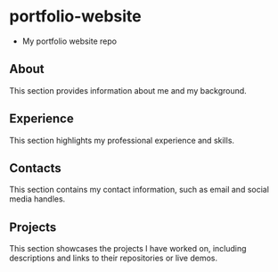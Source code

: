 # portfolio-website

- My portfolio website repo

## About
This section provides information about me and my background.

## Experience
This section highlights my professional experience and skills.

## Contacts
This section contains my contact information, such as email and social media handles.

## Projects
This section showcases the projects I have worked on, including descriptions and links to their repositories or live demos.